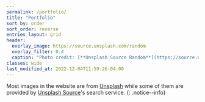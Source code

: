 ```yaml
---
permalink: /portfolio/
title: "Portfolio"
sort_by: order
sort_order: reverse
entries_layout: grid
header:
  overlay_image: https://source.unsplash.com/random
  overlay_filter: 0.4
  caption: "Photo credit: [**Unsplash Source Random**](https://source.unsplash.com)"
classes: wide
last_modified_at: 2022-12-04T11:59:26-04:00
---
```


Most images in the website are from <a href="https://unsplash.com">Unsplash</a> while some of them 
are provided by <a href="https://source.unsplash.com/">Unsplash Source</a>'s search service.
{: .notice--info}